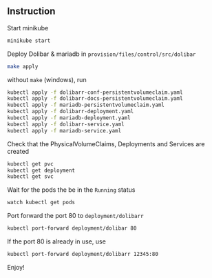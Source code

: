 ## Instruction

Start minikube
```bash
minikube start
```

Deploy Dolibar & mariadb in `provision/files/control/src/dolibar`
```bash
make apply
```
without `make` (windows), run
```bash
kubectl apply -f dolibarr-conf-persistentvolumeclaim.yaml
kubectl apply -f dolibarr-docs-persistentvolumeclaim.yaml
kubectl apply -f mariadb-persistentvolumeclaim.yaml
kubectl apply -f dolibarr-deployment.yaml
kubectl apply -f mariadb-deployment.yaml
kubectl apply -f dolibarr-service.yaml
kubectl apply -f mariadb-service.yaml
```

Check that the PhysicalVolumeClaims, Deployments and Services are created
```bash
kubectl get pvc
kubectl get deployment
kubectl get svc
```

Wait for the pods the be in the `Running` status
```bash
watch kubectl get pods
```

Port forward the port 80 to `deployment/dolibarr`
```bash
kubectl port-forward deployment/dolibar 80
```
If the port 80 is already in use, use
```bash
kubectl port-forward deployment/dolibarr 12345:80
```

Enjoy!
